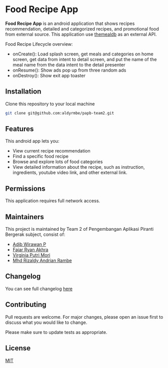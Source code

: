 # Food Recipe App

**Food Recipe App** is an android application that shows recipes recommendation, detailed and categorized recipes, and promotional food from external source. This application use [themealdb](https://www.themealdb.com)
 as an external API.
 
Food Recipe Lifecycle overview:
* onCreate(): Load splash screen, get meals and categories on home screen, get data from intent to detail screen, and put the name of the meal name from the data intent to the detail presenter
* onResume(): Show ads pop up from three random ads
* onDestroy(): Show exit app toaster
  

## Installation
Clone this repository to your local machine

```bash
git clone git@github.com:aldyrmbe/papb-team2.git
```

## Features
This android app lets you:
* View current recipe recommendation
* Find a specific food recipe
* Browse and explore lots of food categories 
* View detailed information about the recipe, such as instruction, ingredients, youtube video link, and other external link.
  
## Permissions
This application requires full network access.

## Maintainers
This project is maintained by Team 2 of Pengembangan Aplikasi Piranti Bergerak subject, consist of:
* [Adib Wirawan P](https://github.com/Siradrawanp)
* [Fajar Ryan Akhra](https://github.com/ryanakhra2)
* [Virginia Putri Mori](https://github.com/virginiaritonga)
* [Mhd Rizaldy Andrian Rambe](https://github.com/aldyrmbe)

## Changelog
You can see full changelog [here](https://github.com/aldyrmbe/papb-team2/blob/main/changelog.md)

## Contributing
Pull requests are welcome. For major changes, please open an issue first to discuss what you would like to change.

Please make sure to update tests as appropriate.

## License
[MIT](https://choosealicense.com/licenses/mit/)
